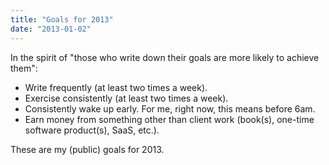 ```yaml
---
title: "Goals for 2013"
date: "2013-01-02"
---
```


In the spirit of "those who write down their goals are more likely to achieve them":

- Write frequently (at least two times a week).
- Exercise consistently (at least two times a week).
- Consistently wake up early. For me, right now, this means before 6am.
- Earn money from something other than client work (book(s), one-time software product(s), SaaS, etc.).

These are my (public) goals for 2013.
